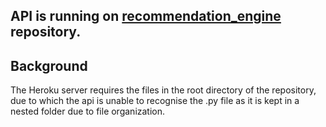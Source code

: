 ## API is running on [recommendation_engine](https://github.com/ogup0002/recommendation_engine) repository.
## Background
The Heroku server requires the files in the root directory of the repository, due to which the api is unable to recognise the .py file as it is kept in a nested folder due to file organization. 
